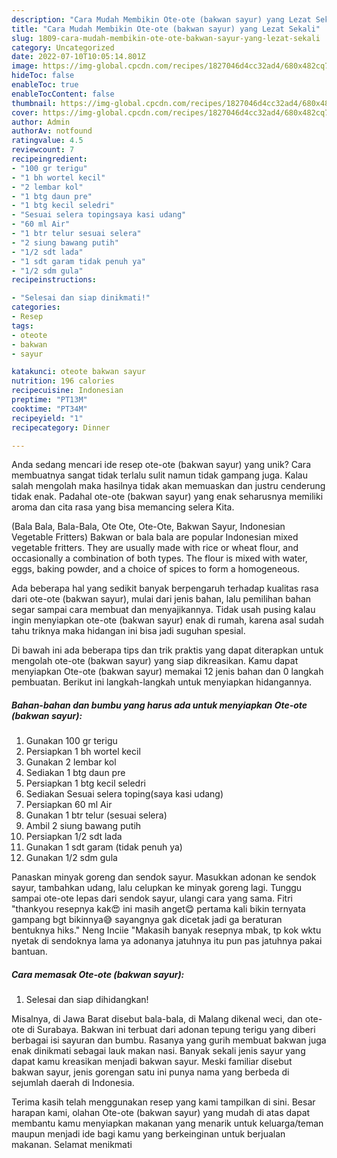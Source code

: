```yaml
---
description: "Cara Mudah Membikin Ote-ote (bakwan sayur) yang Lezat Sekali"
title: "Cara Mudah Membikin Ote-ote (bakwan sayur) yang Lezat Sekali"
slug: 1809-cara-mudah-membikin-ote-ote-bakwan-sayur-yang-lezat-sekali
category: Uncategorized
date: 2022-07-10T10:05:14.801Z
image: https://img-global.cpcdn.com/recipes/1827046d4cc32ad4/680x482cq70/ote-ote-bakwan-sayur-foto-resep-utama.jpg
hideToc: false
enableToc: true
enableTocContent: false
thumbnail: https://img-global.cpcdn.com/recipes/1827046d4cc32ad4/680x482cq70/ote-ote-bakwan-sayur-foto-resep-utama.jpg
cover: https://img-global.cpcdn.com/recipes/1827046d4cc32ad4/680x482cq70/ote-ote-bakwan-sayur-foto-resep-utama.jpg
author: Admin
authorAv: notfound
ratingvalue: 4.5
reviewcount: 7
recipeingredient:
- "100 gr terigu"
- "1 bh wortel kecil"
- "2 lembar kol"
- "1 btg daun pre"
- "1 btg kecil seledri"
- "Sesuai selera topingsaya kasi udang"
- "60 ml Air"
- "1 btr telur sesuai selera"
- "2 siung bawang putih"
- "1/2 sdt lada"
- "1 sdt garam tidak penuh ya"
- "1/2 sdm gula"
recipeinstructions:

- "Selesai dan siap dinikmati!"
categories:
- Resep
tags:
- oteote
- bakwan
- sayur

katakunci: oteote bakwan sayur 
nutrition: 196 calories
recipecuisine: Indonesian
preptime: "PT13M"
cooktime: "PT34M"
recipeyield: "1"
recipecategory: Dinner

---
```





Anda sedang mencari ide resep ote-ote (bakwan sayur) yang unik? Cara membuatnya sangat tidak terlalu sulit namun tidak gampang juga. Kalau salah mengolah maka hasilnya tidak akan memuaskan dan justru cenderung tidak enak. Padahal ote-ote (bakwan sayur) yang enak seharusnya memiliki aroma dan cita rasa yang bisa memancing selera Kita.





(Bala Bala, Bala-Bala, Ote Ote, Ote-Ote, Bakwan Sayur, Indonesian Vegetable Fritters) Bakwan or bala bala are popular Indonesian mixed vegetable fritters. They are usually made with rice or wheat flour, and occasionally a combination of both types. The flour is mixed with water, eggs, baking powder, and a choice of spices to form a homogeneous.

Ada beberapa hal yang sedikit banyak berpengaruh terhadap kualitas rasa dari ote-ote (bakwan sayur), mulai dari jenis bahan, lalu pemilihan bahan segar sampai cara membuat dan menyajikannya. Tidak usah pusing kalau ingin menyiapkan ote-ote (bakwan sayur) enak di rumah, karena asal sudah tahu triknya maka hidangan ini bisa jadi suguhan spesial.






Di bawah ini ada beberapa tips dan trik praktis yang dapat diterapkan untuk mengolah ote-ote (bakwan sayur) yang siap dikreasikan. Kamu dapat menyiapkan Ote-ote (bakwan sayur) memakai 12 jenis bahan dan 0 langkah pembuatan. Berikut ini langkah-langkah untuk menyiapkan hidangannya.

<!--inarticleads1-->

##### Bahan-bahan dan bumbu yang harus ada untuk menyiapkan Ote-ote (bakwan sayur):

1. Gunakan 100 gr terigu
1. Persiapkan 1 bh wortel kecil
1. Gunakan 2 lembar kol
1. Sediakan 1 btg daun pre
1. Persiapkan 1 btg kecil seledri
1. Sediakan Sesuai selera toping(saya kasi udang)
1. Persiapkan 60 ml Air
1. Gunakan 1 btr telur (sesuai selera)
1. Ambil 2 siung bawang putih
1. Persiapkan 1/2 sdt lada
1. Gunakan 1 sdt garam (tidak penuh ya)
1. Gunakan 1/2 sdm gula


Panaskan minyak goreng dan sendok sayur. Masukkan adonan ke sendok sayur, tambahkan udang, lalu celupkan ke minyak goreng lagi. Tunggu sampai ote-ote lepas dari sendok sayur, ulangi cara yang sama. Fitri &#34;thankyou resepnya kak😍 ini masih anget😋 pertama kali bikin ternyata gampang bgt bikinnya😅 sayangnya gak dicetak jadi ga beraturan bentuknya hiks.&#34; Neng Inciie &#34;Makasih banyak resepnya mbak, tp kok wktu nyetak di sendoknya lama ya adonanya jatuhnya itu pun pas jatuhnya pakai bantuan. 

<!--inarticleads2-->

##### Cara memasak Ote-ote (bakwan sayur):


1. Selesai dan siap dihidangkan!

Misalnya, di Jawa Barat disebut bala-bala, di Malang dikenal weci, dan ote-ote di Surabaya. Bakwan ini terbuat dari adonan tepung terigu yang diberi berbagai isi sayuran dan bumbu. Rasanya yang gurih membuat bakwan juga enak dinikmati sebagai lauk makan nasi. Banyak sekali jenis sayur yang dapat kamu kreasikan menjadi bakwan sayur. Meski familiar disebut bakwan sayur, jenis gorengan satu ini punya nama yang berbeda di sejumlah daerah di Indonesia. 

Terima kasih telah menggunakan resep yang kami tampilkan di sini. Besar harapan kami, olahan Ote-ote (bakwan sayur) yang mudah di atas dapat membantu kamu menyiapkan makanan yang menarik untuk keluarga/teman maupun menjadi ide bagi kamu yang berkeinginan untuk berjualan makanan. Selamat menikmati
